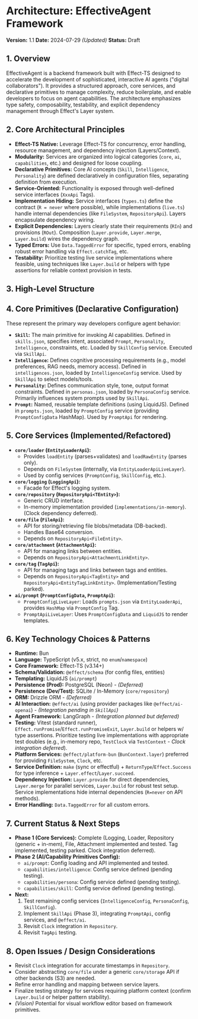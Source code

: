 # Architecture: EffectiveAgent Framework

**Version:** 1.1
**Date:** 2024-07-29 *(Updated)*
**Status:** Draft

## 1. Overview

EffectiveAgent is a backend framework built with Effect-TS designed to accelerate the development of sophisticated, interactive AI agents ("digital collaborators"). It provides a structured approach, core services, and declarative primitives to manage complexity, reduce boilerplate, and enable developers to focus on agent capabilities. The architecture emphasizes type safety, composability, testability, and explicit dependency management through Effect's Layer system.

## 2. Core Architectural Principles

*   **Effect-TS Native:** Leverage Effect-TS for concurrency, error handling, resource management, and dependency injection (Layers/Context).
*   **Modularity:** Services are organized into logical categories (`core`, `ai`, `capabilities`, etc.) and designed for loose coupling.
*   **Declarative Primitives:** Core AI concepts (`Skill`, `Intelligence`, `Personality`) are defined declaratively in configuration files, separating definition from execution.
*   **Service-Oriented:** Functionality is exposed through well-defined service interfaces (`XxxApi` Tags).
*   **Implementation Hiding:** Service interfaces (`types.ts`) define the contract (`R = never` where possible), while implementations (`live.ts`) handle internal dependencies (like `FileSystem`, `RepositoryApi`). Layers encapsulate dependency wiring.
*   **Explicit Dependencies:** Layers clearly state their requirements (`RIn`) and provisions (`ROut`). Composition (`Layer.provide`, `Layer.merge`, `Layer.build`) wires the dependency graph.
*   **Typed Errors:** Use `Data.TaggedError` for specific, typed errors, enabling robust error handling via `Effect.catchTag`, etc.
*   **Testability:** Prioritize testing live service implementations where feasible, using techniques like `Layer.build` or helpers with type assertions for reliable context provision in tests.

## 3. High-Level Structure


## 4. Core Primitives (Declarative Configuration)

These represent the primary way developers configure agent behavior:

*   **`Skill`:** The main primitive for invoking AI capabilities. Defined in `skills.json`, specifies intent, associated `Prompt`, `Personality`, `Intelligence`, constraints, etc. Loaded by `SkillConfig` service. Executed via `SkillApi`.
*   **`Intelligence`:** Defines cognitive processing requirements (e.g., model preferences, RAG needs, memory access). Defined in `intelligences.json`, loaded by `IntelligenceConfig` service. Used by `SkillApi` to select models/tools.
*   **`Personality`:** Defines communication style, tone, output format constraints. Defined in `personas.json`, loaded by `PersonaConfig` service. Primarily influences system prompts used by `SkillApi`.
*   **`Prompt`:** Named, reusable template definitions (using LiquidJS). Defined in `prompts.json`, loaded by `PromptConfig` service (providing `PromptConfigData` HashMap). Used by `PromptApi` for rendering.

## 5. Core Services (Implemented/Refactored)

*   **`core/loader` (`EntityLoaderApi`):**
    *   Provides `loadEntity` (parses+validates) and `loadRawEntity` (parses only).
    *   Depends on `FileSystem` (internally, via `EntityLoaderApiLiveLayer`).
    *   Used by config services (`PromptConfig`, `SkillConfig`, etc.).
*   **`core/logging` (`LoggingApi`):**
    *   Facade for Effect's logging system.
*   **`core/repository` (`RepositoryApi<TEntity>`):**
    *   Generic CRUD interface.
    *   In-memory implementation provided (`implementations/in-memory`). (Clock dependency deferred).
*   **`core/file` (`FileApi`):**
    *   API for storing/retrieving file blobs/metadata (DB-backed).
    *   Handles Base64 conversion.
    *   Depends on `RepositoryApi<FileEntity>`.
*   **`core/attachment` (`AttachmentApi`):**
    *   API for managing links between entities.
    *   Depends on `RepositoryApi<AttachmentLinkEntity>`.
*   **`core/tag` (`TagApi`):**
    *   API for managing tags and links between tags and entities.
    *   Depends on `RepositoryApi<TagEntity>` and `RepositoryApi<EntityTagLinkEntity>`. (Implementation/Testing parked).
*   **`ai/prompt` (`PromptConfigData`, `PromptApi`):**
    *   `PromptConfigLiveLayer`: Loads `prompts.json` via `EntityLoaderApi`, provides `HashMap` via `PromptConfig` Tag.
    *   `PromptApiLiveLayer`: Uses `PromptConfigData` and `LiquidJS` to render templates.

## 6. Key Technology Choices & Patterns

*   **Runtime:** Bun
*   **Language:** TypeScript (v5.x, strict, no `enum`/`namespace`)
*   **Core Framework:** Effect-TS (v3.14+)
*   **Schema/Validation:** `@effect/schema` (for config files, entities)
*   **Templating:** LiquidJS (`ai/prompt`)
*   **Persistence (Prod):** PostgreSQL (Neon) - *(Deferred)*
*   **Persistence (Dev/Test):** SQLite / In-Memory (`core/repository`)
*   **ORM:** Drizzle ORM - *(Deferred)*
*   **AI Interaction:** `@effect/ai` (using provider packages like `@effect/ai-openai`) - *(Integration pending in `SkillApi`)*
*   **Agent Framework:** LangGraph - *(Integration planned but deferred)*
*   **Testing:** Vitest (standard runner), `Effect.runPromise`/`Effect.runPromiseExit`, `Layer.build` or helpers w/ type assertions. Prioritize testing live implementations with appropriate test doubles (e.g., in-memory repo, `TestClock` via `TestContext` - *Clock integration deferred*).
*   **Platform Services:** `@effect/platform-bun` (`BunContext.layer`) preferred for providing `FileSystem`, `Clock`, etc.
*   **Service Definition:** `make` (sync or effectful) + `ReturnType`/`Effect.Success` for type inference + `Layer.effect`/`Layer.succeed`.
*   **Dependency Injection:** `Layer.provide` for direct dependencies, `Layer.merge` for parallel services, `Layer.build` for robust test setup. Service implementations hide internal dependencies (`R=never` on API methods).
*   **Error Handling:** `Data.TaggedError` for all custom errors.

## 7. Current Status & Next Steps

*   **Phase 1 (Core Services):** Complete (Logging, Loader, Repository (generic + in-mem), File, Attachment implemented and tested. Tag implemented, testing parked. Clock integration deferred).
*   **Phase 2 (AI/Capability Primitives Config):**
    *   `ai/prompt`: Config loading and API implemented and tested.
    *   `capabilities/intelligence`: Config service defined (pending testing).
    *   `capabilities/persona`: Config service defined (pending testing).
    *   `capabilities/skill`: Config service defined (pending testing).
*   **Next:**
    1.  Test remaining config services (`IntelligenceConfig`, `PersonaConfig`, `SkillConfig`).
    2.  Implement `SkillApi` (Phase 3), integrating `PromptApi`, config services, and `@effect/ai`.
    3.  Revisit `Clock` integration in `Repository`.
    4.  Revisit `TagApi` testing.

## 8. Open Issues / Design Considerations

*   Revisit `Clock` integration for accurate timestamps in `Repository`.
*   Consider abstracting `core/file` under a generic `core/storage` API if other backends (S3) are needed.
*   Refine error handling and mapping between service layers.
*   Finalize testing strategy for services requiring platform context (confirm `Layer.build` or helper pattern stability).
*   *(Vision)* Potential for visual workflow editor based on framework primitives.
